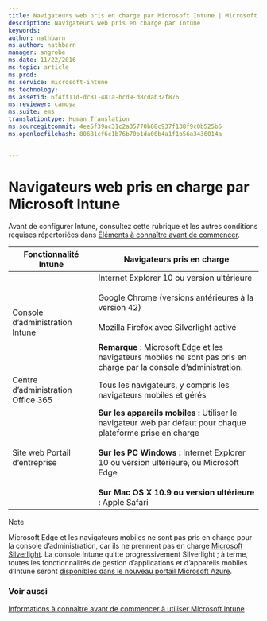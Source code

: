 ```yaml
---
title: Navigateurs web pris en charge par Microsoft Intune | Microsoft Intune
description: Navigateurs web pris en charge par Intune
keywords: 
author: nathbarn
ms.author: nathbarn
manager: angrobe
ms.date: 11/22/2016
ms.topic: article
ms.prod: 
ms.service: microsoft-intune
ms.technology: 
ms.assetid: 6f4ff11d-dc81-481a-bcd9-d8cdab32f876
ms.reviewer: camoya
ms.suite: ems
translationtype: Human Translation
ms.sourcegitcommit: 4ee5f39ac31c2a35770b88c937f138f9c0b525b6
ms.openlocfilehash: 80681cf6c1b76b70b1da00b4a1f1b56a3436014a


---
```


# <a name="microsoft-intune-supported-web-browsers"></a>Navigateurs web pris en charge par Microsoft Intune

Avant de configurer Intune, consultez cette rubrique et les autres conditions requises répertoriées dans [Éléments à connaître avant de commencer](what-to-know-before-you-start-microsoft-intune.md).

|Fonctionnalité Intune |Navigateurs pris en charge|
|---------|---------|
|Console d’administration Intune     |  Internet Explorer 10 ou version ultérieure<br /><br />Google Chrome (versions antérieures à la version 42)<br /><br />Mozilla Firefox avec Silverlight activé<br /><br />**Remarque** : Microsoft Edge et les navigateurs mobiles ne sont pas pris en charge par la console d’administration.                      
|Centre d’administration Office 365     |Tous les navigateurs, y compris les navigateurs mobiles et gérés  |
|Site web Portail d’entreprise     |**Sur les appareils mobiles :** Utiliser le navigateur web par défaut pour chaque plateforme prise en charge   <br /><br />**Sur les PC Windows :** Internet Explorer 10 ou version ultérieure, ou Microsoft Edge<br /><br />**Sur Mac OS X 10.9 ou version ultérieure :** Apple Safari    |

> [!Note]
> Microsoft Edge et les navigateurs mobiles ne sont pas pris en charge pour la console d’administration, car ils ne prennent pas en charge [Microsoft Silverlight](https://msdn.microsoft.com/en-us/library/cc838158(v=vs.95).aspx). La console Intune quitte progressivement Silverlight ; à terme, toutes les fonctionnalités de gestion d’applications et d’appareils mobiles d’Intune seront [disponibles dans le nouveau portail Microsoft Azure](https://blogs.technet.microsoft.com/enterprisemobility/2015/11/17/enhancing-managed-mobile-productivity/).

### <a name="see-also"></a>Voir aussi
[Informations à connaître avant de commencer à utiliser Microsoft Intune](what-to-know-before-you-start-microsoft-intune.md)



<!--HONumber=Nov16_HO4-->


